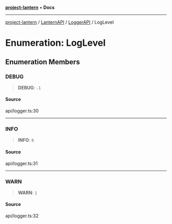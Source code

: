 [**project-lantern**](../../../../../README.md) • **Docs**

***

[project-lantern](../../../../../globals.md) / [LanternAPI](../../../README.md) / [LoggerAPI](../README.md) / LogLevel

# Enumeration: LogLevel

## Enumeration Members

### DEBUG

> **DEBUG**: `-1`

#### Source

api/logger.ts:30

***

### INFO

> **INFO**: `0`

#### Source

api/logger.ts:31

***

### WARN

> **WARN**: `1`

#### Source

api/logger.ts:32

